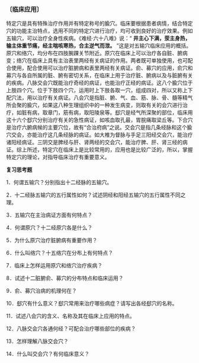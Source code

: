 ### 〔临床应用〕

特定穴是具有特殊治疗作用并有特定称号的腧穴。临床要根据患者病情，结合特定穴的功能主治特点，选用不同的特定穴进行治疗，均可收到良好的治疗效果。例如五输穴，可以治疗全身性疾病。《难经·六十八难》说：“ **井主心下满，荥主身热，输主体重节痛，经主喘咳寒热，合主逆气而泄。** ”这是对五输穴临床应用的概括。原穴和络穴，均分布在四肢腕踝关节附近。原穴在临床上可以治疗各自脏、腑病变；络穴在临床上具有主治表里两经有关病证的作用。两者既可单独使用，也可配合使用，配合使用可以治疗脏腑病和表里两经有关病证。俞、募穴的应用，俞穴和募穴与各自所属的脏、腑有密切关系，在临床上用于治疗脏、腑病以及与脏腑有关的疾病。八脉交会穴既能治疗奇经的病证，也能治疗正经的病证。这八个腧穴位于上肢四个穴。位于下肢四个穴，运用时上下肢各取一穴，组成四对，所以又称上下配穴法，用以治疗有关病证。八会穴是指脏、腑、气、血、筋、脉、骨、髓等精气所会聚的腧穴，如果这八种生理组织中的一种发生病变，则取有关的会穴进行治疗，如脏有病，取章门，筋有病，取阳陵泉等。郄穴是经气所深聚的部位，临床用这十六个郄穴分别治疗有关的急性病证，如咳血取孔最，胃脘痛取梁丘等。下合穴是治疗六腑病候的主要穴位，故有“合治府病”之说。交会穴是指几条经脉和这个腧穴交会，亦能治疗这几条经脉的病证。如大椎为督脉与手足三阳经交会穴，能治疗诸阳经病证。三阴交是脾经与肝、肾两经的交会穴，能治疗脾、肝、肾三经的病证。综上所述，特定穴在临床上是比较常用的，应用也是比较广泛的，所以，掌握特定穴的理论，对指导临床治疗有重要意义。

**复习思考题**

1．何谓五输穴？分别指出十二经脉的五输穴。

2．十二经脉五输穴的五行属性如何？试述阴经和阳经五输穴的五行属性不同之理。

3．五输穴在主治病证方面有何特点？

4．何谓原穴？十二经原穴各是什么？

5．为什么原穴治疗脏腑病有重要作用？

6．什么叫络穴？十五络穴在分布上有何特点？

7．临床上怎样运用原穴和络穴治疗疾病？

8．试述十二脏腑俞、募穴的分布特点和临床运用？

9．俞、募穴治病的机理何在？

10．郄穴有什么意义？郄穴常用来治疗哪些病症？请写出各经郄穴的名称。

11．试述八会穴的含义、名称及其在临床上应用的特点。

12．八脉交会穴各通何经？可配合治疗哪些部位的疾病？

13．怎样理解八脉交会穴？

14．什么叫交会穴？有何临床意义？